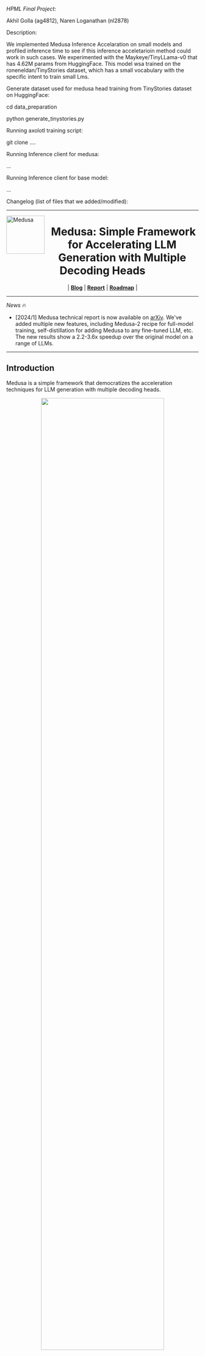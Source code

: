 *HPML Final Project:*

Akhil Golla (ag4812),
Naren Loganathan (nl2878)

Description:

We implemented Medusa Inference Accelaration on small models and profiled inference time to see if this inference acceletarioin method could work in such cases.
We experimented with the Maykeye/TinyLLama-v0 that has 4.62M params from HuggingFace. This model wsa trained on the roneneldan/TinyStories dataset, which has a small vocabulary with the specific intent to train small Lms.

Generate dataset used for medusa head training  from TinyStories dataset on HuggingFace:

cd data_preparation

python generate_tinystories.py

Running axolotl training script:

git clone ....



Running Inference client for medusa:

...

Running Inference client for base model:

...




Changelog (list of files that we added/modified):





---

<img src="assets/logo.png" alt="Medusa" width="100" align="left"><div align="center"><h1>&nbsp;Medusa: Simple Framework for Accelerating LLM Generation with Multiple Decoding Heads</h1></div>

<p align="center">
| <a href="https://sites.google.com/view/
medusa-llm"><b>Blog</b></a> | <a href="https://arxiv.org/abs/2401.10774"><b>Report</b></a> | <a href="ROADMAP.md"><b>Roadmap</b></a> |
</p>

---
*News* 🔥
- [2024/1] Medusa technical report is now available on [arXiv](https://arxiv.org/abs/2401.10774). We've added multiple new features, including Medusa-2 recipe for full-model training, self-distillation for adding Medusa to any fine-tuned LLM, etc. The new results show a 2.2-3.6x speedup over the original model on a range of LLMs.

---
## Introduction

Medusa is a simple framework that democratizes the acceleration techniques for LLM generation with multiple decoding heads.

<div align="center">
  <picture>
  <img src="assets/medusa_demo.gif" width="80%">
  </picture>
  <br>
  <div align="center" width="80%">
  <em>Medusa-1 on Vicuna-7b.</em>
  </div>
  <br>
</div>


We aim to tackle the three pain points of popular acceleration techniques like speculative decoding:

- Requirement of a good draft model.
- System complexity.
- Inefficiency when using sampling-based generation.


<div align="center">
  <picture>
  <img src="assets/medusa_pipeline.jpg" width="60%">
  </picture>
  <br>
  <div align="left" width="80%">
  <em>Medusa adds extra "heads" to LLMs to predict multiple future tokens simultaneously. When augmenting a model with Medusa, the original model stays untouched, and only the new heads are fine-tuned during training. During generation, these heads each produce multiple likely words for the corresponding position. These options are then combined and processed using a tree-based attention mechanism. Finally, a typical acceptance scheme is employed to pick the longest plausible prefix from the candidates for further decoding.</em>
  </div>
  <br>
</div>

We aim to solve the challenges associated with speculative decoding by implementing the following ideas:

- Instead of introducing a new model, we train multiple decoding heads on the *same* model.
- The training is parameter-efficient so that even the "GPU-Poor" can do it. And since there is no additional model, there is no need to adjust the distributed computing setup.
- Relaxing the requirement of matching the distribution of the original model makes the non-greedy generation even faster than greedy decoding.

In the initial release, our primary focus is on optimizing Medusa for a batch size of 1—a setting commonly utilized for local model hosting. In this configuration, Medusa delivers approximately a 2x speed increase across a range of Vicuna models. We are actively working to extend Medusa's capabilities by integrating it into additional inference frameworks, with the aim of achieving even greater performance gains and extending Medusa to broader settings.

<p align="center">
  <picture>
  <img src="assets/medusa_speedup_cmp.jpg" width="45%">
  </picture>
</p>

In the updated version, we add support for full-model training, called Medusa-2 (compared to Medusa-1, which only trains the new heads), which requires a special recipe that adds the speculative prediction ability while keeping the original model's performance.

We also add support for self-distillation, which allows us to add Medusa to any fine-tuned LLM without requiring the availability of the original training data.

## Contents
- [Introduction](#introduction)
- [Contents](#contents)
- [Installation](#installation)
  - [Method 1: With pip (may not be the latest version)](#method-1-with-pip-may-not-be-the-latest-version)
  - [Method 2: From the source (recommended)](#method-2-from-the-source-recommended)
  - [Model Weights](#model-weights)
  - [Inference](#inference)
  - [Training](#training)
  - [Training (legacy)](#training-legacy)
  - [Push to Hugging Face Hub](#push-to-hugging-face-hub)
- [Citation](#citation)
- [Codebase Guide](#codebase-guide)
- [Community Adoption](#community-adoption)
- [Contributing](#contributing)
- [Acknowledgements](#acknowledgements)

## Installation
### Method 1: With pip (may not be the latest version)
```bash
pip install medusa-llm
```
### Method 2: From the source (recommended)
```bash
git clone https://github.com/FasterDecoding/Medusa.git
cd Medusa
pip install -e .
```

### Model Weights
#### Medusa-1
| Size | Chat Command                                  | Hugging Face Repo                                                     |
| ---- | --------------------------------------------- | --------------------------------------------------------------------- |
| 7B   | `python -m medusa.inference.cli --model FasterDecoding/medusa-vicuna-7b-v1.3` | [FasterDecoding/medusa-vicuna-7b-v1.3](https://huggingface.co/FasterDecoding/medusa-vicuna-7b-v1.3)   |
| 13B  | `python -m medusa.inference.cli --model FasterDecoding/medusa-vicuna-13b-v1.3` | [FasterDecoding/medusa-vicuna-13b-v1.3](https://huggingface.co/FasterDecoding/medusa-vicuna-13b-v1.3) |
| 33B  | `python -m medusa.inference.cli --model FasterDecoding/medusa-vicuna-33b-v1.3` | [FasterDecoding/medusa-vicuna-33b-v1.3](https://huggingface.co/FasterDecoding/medusa-vicuna-33b-v1.3) |

#### Medusa-2
| Size | Chat Command                                  | Hugging Face Repo                                                     |
| ---- | --------------------------------------------- | --------------------------------------------------------------------- |
| Zephyr-7B-Beta   | `python -m medusa.inference.cli --model FasterDecoding/medusa-1.0-zephyr-7b-beta` | [FasterDecoding/medusa-1.0-zephyr-7b-beta](https://huggingface.co/FasterDecoding/medusa-1.0-zephyr-7b-beta)   |
| Vicuna-7B-v1.5 | `python -m medusa.inference.cli --model FasterDecoding/medusa-1.0-vicuna-7b-v1.5` | [FasterDecoding/medusa-1.0-vicuna-7b-v1.5](https://huggingface.co/FasterDecoding/medusa-1.0-vicuna-7b-v1.5) |
| Vicuna-13B-v1.5  | `python -m medusa.inference.cli --model FasterDecoding/medusa-1.0-vicuna-13b-v1.5` | [FasterDecoding/medusa-1.0-vicuna-13b-v1.5](https://huggingface.co/FasterDecoding/medusa-1.0-vicuna-13b-v1.5) |
| Vicuna-33B-v1.5  | `python -m medusa.inference.cli --model FasterDecoding/medusa-1.0-vicuna-33b-v1.5` | [FasterDecoding/medusa-1.0-vicuna-33b-v1.5](https://huggingface.co/FasterDecoding/medusa-1.0-vicuna-33b-v1.5) |


### Inference
We currently support single-GPU inference with a batch size of 1, which is the most common setup for local model hosting. We are actively working to extend Medusa's capabilities by integrating it into other inference frameworks; please don't hesitate to reach out if you are interested in contributing to this effort.

You can use the following command to launch a CLI interface:
```bash
CUDA_VISIBLE_DEVICES=0 python -m medusa.inference.cli --model [path of medusa model]
```
You can also pass `--load-in-8bit` or `--load-in-4bit` to load the base model in quantized format. If you download the base model elsewhere, you may override base model name or path with `--base-model  [path of base model]`.

### Training
In the updated version, we use the amazing [axolotl](https://github.com/OpenAccess-AI-Collective/axolotl) library to manage the training process. Please refer to our [fork](https://github.com/ctlllll/axolotl) for the training code. The major code modifications are in [`src/axolotl/utils/models.py`](https://github.com/ctlllll/axolotl/blob/main/src/axolotl/utils/models.py). The training configs can be found in [`examples/medusa`](https://github.com/ctlllll/axolotl/tree/main/examples/medusa). A typical training command is as follows:
```bash
accelerate launch -m axolotl.cli.train examples/medusa/your_config.yml
```

The data preparation code for self-distillation can be found in [`data_generation` folder](data_generation) of the current repo. For other datasets, you can directly download the data from the corresponding Hugging Face dataset repo.

### Training on various architectures
*The following instructions are for the initial release of Medusa, it provides a minimal example of how to train a Medusa-1 model. For the updated version, please refer to the previous section.*

For training, please install:
```bash
pip install -e ".[train]"
```
#### Prepare the data
We take a public version of the ShareGPT dataset, which is a subset of the Vicuna training data. For other models, you can use the corresponding training dataset.
```bash
git clone https://huggingface.co/datasets/Aeala/ShareGPT_Vicuna_unfiltered
```
Remark: If you haven't installed `git-lfs`, please install it before cloning:
```bash
git lfs install
```

#### Adapt the data to the model you want to enable medusa on.

Start by launch an inference server you like that will run the model you want to train on.
Let's use [mistralai/Mistral-7B-Instruct-v0.2](https://huggingface.co/mistralai/Mistral-7B-Instruct-v0.2) as an example.

For instance you can use [text-generation-inference](https://github.com/huggingface/text-generation-inference), which you
can also use after you've trained the medusa heads.

```
model=mistralai/Mistral-7B-Instruct-v0.2
volume=$PWD/data # share a volume with the Docker container to avoid downloading weights every run
docker run --gpus all --shm-size 1g -p 8080:80 -v $volume:/data ghcr.io/huggingface/text-generation-inference:latest --model-id $model --input-length 4000 --max-total-tokens 4096 --max-batch-prefill-tokens 4000
```
The sequences in shareGPT are relatively long for some, so make sure you can infer on those. If you do not have enough room, the script will simply ignore those long conversation.
It shouldn't impact too much downstream performance, but more data is always better.
You can use various tradeoffs to [speed up inference](https://huggingface.co/docs/text-generation-inference/index) but the defaults show be good enough in most cases.

```
python create_data.py --input-filename ShareGPT_Vicuna_unfiltered/ShareGPT_V4.3_unfiltered_cleaned_split.json --output-filename mistral.json
```

#### Train the model
We follow the training setup from [FastChat](https://github.com/lm-sys/FastChat#fine-tuning), but with a much larger learning rate because we freeze the original model and only train the new heads. Here is the training command for the Vicuna-7b model on 4 GPUs. Since we are only training the new heads, the training does not require a lot of memory, and only data parallelism is needed. You can modify the script to fit your own setup. For larger models, we use the same setup. You can also use `--load_in_8bit` or `--load_in_4bit` to load the base model in quantized format.
```bash
torchrun --nproc_per_node=4 medusa/train/train_legacy.py --model_name_or_path mistralai/Mistral-7B-Instruct-v0.2 \
    --data_path mistral.json \
    --bf16 True \
    --output_dir test \
    --num_train_epochs 2 \
    --per_device_train_batch_size 8 \
    --per_device_eval_batch_size 8 \
    --gradient_accumulation_steps 4 \
    --evaluation_strategy "no" \
    --save_strategy "no" \
    --learning_rate 1e-3 \
    --weight_decay 0.0 \
    --warmup_ratio 0.1 \
    --lr_scheduler_type "cosine" \
    --logging_steps 1 \
    --tf32 True \
    --model_max_length 2048 \
    --lazy_preprocess True \
    --medusa_num_heads 3 \
    --medusa_num_layers 1 \
    --deepspeed deepspeed.json
```
### Push to Hugging Face Hub
You can use the following command to push your model to the Hugging Face Hub:
```bash
python -m medusa.hf_utils --folder [path of the model folder] --repo [name of the repo]
```

## Citation
```bibtex
@article{cai2024medusa,
  title   = {Medusa: Simple LLM Inference Acceleration Framework with Multiple Decoding Heads},
  author  = {Tianle Cai and Yuhong Li and Zhengyang Geng and Hongwu Peng and Jason D. Lee and Deming Chen and Tri Dao},
  year    = {2024},
  journal = {arXiv preprint arXiv: 2401.10774}
}
```

## Codebase Guide
`medusa/model/medusa_model.py` is the key file for Medusa. It contains the `MedusaModel` class, which is a wrapper of the original model and the new heads. This class also has an implementation of a streaming generation method. If you want to dive into the details of Medusa, this is the place to start.

We also provide some illustrative notebooks in `notebooks/` to help you understand the codebase.

## Community Adoption
We are super excited to see that Medusa has been adopted by many open-source projects. Here is an (incomplete) list:
- [TensorRT-LLM](https://github.com/NVIDIA/TensorRT-LLM/tree/main/examples/medusa)
- [TGI](https://github.com/huggingface/text-generation-inference/blob/main/server/text_generation_server/utils/medusa.py)
- [RTP-LLM](https://github.com/alibaba/rtp-llm/blob/main/docs/SpeculativeDecoding-Tutroial.md#medusa-decoding)

We are grateful to the authors for their contributions to the community and sincerely hope that Medusa can help accelerate the development of LLMs. If you are using Medusa in your project, please let us know, and we will add your project to the list.

## Contributing
We welcome community contributions to Medusa. If you have an idea for how to improve it, please open an issue to discuss it with us. When submitting a pull request, please ensure that your changes are well-tested. Please split each major change into a separate pull request. We also have a [Roadmap](ROADMAP.md) summarizing our future plans for Medusa. Don't hesitate to reach out if you are interested in contributing to any of the items on the roadmap.

## Acknowledgements
This codebase is influenced by remarkable projects from the LLM community, including [FastChat](https://github.com/lm-sys/FastChat), [TinyChat](https://github.com/mit-han-lab/llm-awq/tree/main/), [vllm](https://github.com/vllm-project/vllm), [axolotl](https://github.com/OpenAccess-AI-Collective/axolotl).

This project is supported by [Together AI](https://together.ai/), [MyShell AI](https://myshell.ai/), [Chai AI](https://www.chai-research.com/).
